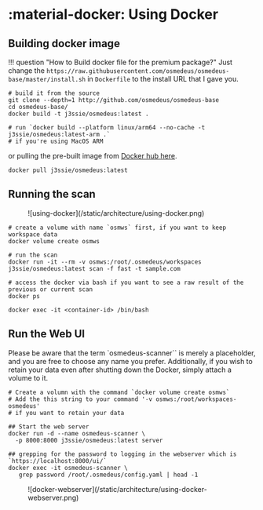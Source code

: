 
# :material-docker: Using Docker


## Building docker image

!!! question "How to Build docker file for the premium package?"
    Just change the `https://raw.githubusercontent.com/osmedeus/osmedeus-base/master/install.sh` in `Dockerfile` to the install URL that I gave you.


```shell
# build it from the source
git clone --depth=1 http://github.com/osmedeus/osmedeus-base
cd osmedeus-base/
docker build -t j3ssie/osmedeus:latest .

# run `docker build --platform linux/arm64 --no-cache -t j3ssie/osmedeus:latest-arm .`
# if you're using MacOS ARM
```

or pulling the pre-built image from [Docker hub here](https://hub.docker.com/repository/docker/j3ssie/osmedeus/tags).

```shell
docker pull j3ssie/osmedeus:latest
```


## Running the scan

<figure markdown> 
  ![using-docker](/static/architecture/using-docker.png)
</figure>

```shell
# create a volume with name `osmws` first, if you want to keep workspace data
docker volume create osmws

# run the scan
docker run -it --rm -v osmws:/root/.osmedeus/workspaces j3ssie/osmedeus:latest scan -f fast -t sample.com

# access the docker via bash if you want to see a raw result of the previous or current scan
docker ps

docker exec -it <container-id> /bin/bash

```


## Run the Web UI

Please be aware that the term `osmedeus-scanner`` is merely a placeholder, and you are free to choose any name you prefer. Additionally, if you wish to retain your data even after shutting down the Docker, simply attach a volume to it.


```shell
# Create a volumn with the command `docker volume create osmws`
# Add the this string to your command '-v osmws:/root/workspaces-osmedeus' 
# if you want to retain your data

## Start the web server
docker run -d --name osmedeus-scanner \
  -p 8000:8000 j3ssie/osmedeus:latest server

## grepping for the password to logging in the webserver which is `https://localhost:8000/ui/`
docker exec -it osmedeus-scanner \
   grep password /root/.osmedeus/config.yaml | head -1
```

<figure markdown> 
  ![docker-webserver](/static/architecture/using-docker-webserver.png)
</figure>
